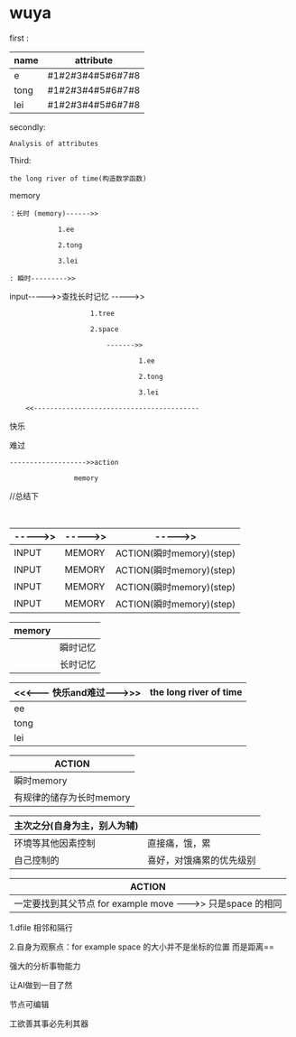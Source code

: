 # wuya

first :  

| name | attribute        |
| ---- | ---------------- |
| e    | #1#2#3#4#5#6#7#8 |
| tong | #1#2#3#4#5#6#7#8 |
| lei  | #1#2#3#4#5#6#7#8 |

secondly:

	Analysis of attributes

Third:

	the long river of time(构造数学函数)

memory

	：长时 (memory)------>>
	
				1.ee
	
				2.tong
	
				3.lei
	
	: 瞬时--------->>

input----->>查找长时记忆 ----->>

						1.tree
	
						2.space
	
							------->> 
	
									1.ee
	
									2.tong
	
									3.lei
	
		<<-----------------------------------------

快乐

难过

	------------------->>action 
	
					memory





//总结下 

​		

| ----->> | ----->> | ----->>                  |
| ------- | ------- | ------------------------ |
| INPUT   | MEMORY  | ACTION(瞬时memory)(step) |
| INPUT   | MEMORY  | ACTION(瞬时memory)(step) |
| INPUT   | MEMORY  | ACTION(瞬时memory)(step) |
| INPUT   | MEMORY  | ACTION(瞬时memory)(step) |

| memory |          |
| ------ | -------- |
|        | 瞬时记忆 |
|        | 长时记忆 |

| <<<--- 快乐and难过--->>> | the long river of time |
| ------------------------ | ---------------------- |
| ee                       |                        |
| tong                     |                        |
| lei                      |                        |

| ACTION                   |
| ------------------------ |
| 瞬时memory               |
| 有规律的储存为长时memory |

| 主次之分(自身为主，别人为辅) |                          |
| ---------------------------- | ------------------------ |
| 环境等其他因素控制           | 直接痛，饿，累           |
| 自己控制的                   | 喜好，对饿痛累的优先级别 |

| ACTION                                                      |
| ----------------------------------------------------------- |
| 一定要找到其父节点  for example move --->> 只是space 的相同 |

1.dfile  相邻和隔行

2.自身为观察点：for example space 的大小并不是坐标的位置 而是距离==

强大的分析事物能力

让AI做到一目了然

节点可编辑

工欲善其事必先利其器